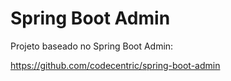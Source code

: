 # Spring Boot Admin

Projeto baseado no Spring Boot Admin:

https://github.com/codecentric/spring-boot-admin 